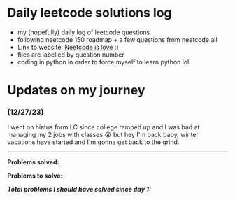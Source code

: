 # Daily leetcode solutions log
- my (hopefully) daily log of leetcode questions
- following neetcode 150 roadmap + a few questions from neetcode all
- Link to website: [Neetcode is love :)](https://neetcode.io/roadmap)
- files are labelled by question number
- coding in python in order to force myself to learn python lol.

# Updates on my journey

### (12/27/23)
I went on hiatus form LC since college ramped up and I was bad at managing my 2 jobs with classes :sob: but hey I'm back baby, winter vacations have started and I'm gonna get back to the grind.

---
**Problems solved:**

**Problems to solve:**

_**Total problems I should have solved since day 1:**_